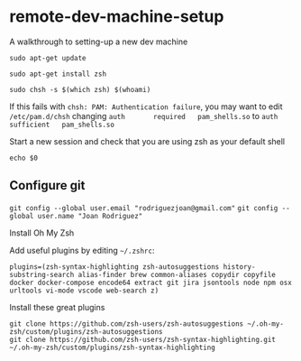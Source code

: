 # remote-dev-machine-setup
A walkthrough to setting-up a new dev machine


`sudo apt-get update`

`sudo apt-get install zsh`

`sudo chsh -s $(which zsh) $(whoami)`

If this fails with `chsh: PAM: Authentication failure`, you may want to edit `/etc/pam.d/chsh` changing
`auth       required   pam_shells.so`
to
`auth       sufficient   pam_shells.so`


Start a new session and check that you are using zsh as your default shell

`echo $0`

## Configure git
`git config --global user.email "rodriguezjoan@gmail.com"`
`git config --global user.name "Joan Rodriguez"`

Install Oh My Zsh

Add useful plugins by editing `~/.zshrc`:

```
plugins=(zsh-syntax-highlighting zsh-autosuggestions history-substring-search alias-finder brew common-aliases copydir copyfile docker docker-compose encode64 extract git jira jsontools node npm osx urltools vi-mode vscode web-search z)
```

Install these great plugins
```
git clone https://github.com/zsh-users/zsh-autosuggestions ~/.oh-my-zsh/custom/plugins/zsh-autosuggestions
git clone https://github.com/zsh-users/zsh-syntax-highlighting.git ~/.oh-my-zsh/custom/plugins/zsh-syntax-highlighting
```
